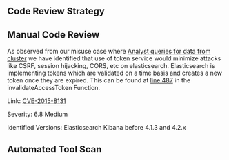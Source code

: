 ## Code Review Strategy

## Manual Code Review
As observed from our misuse case where [Analyst queries for data from cluster](https://github.com/swrp/CYBR8420-SemesterProject/blob/master/submissions/SoftwareSecurityRequirements.md#analyst-queries-for-data-from-cluster) we have identified that use of token service would minimize attacks like CSRF, session hijacking, CORS, etc on elasticsearch. Elasticsearch is implementing tokens which are validated on a time basis and creates a new token once they are expired. This can be found at [line 487](https://github.com/swrp/elasticsearch/blob/76095c7fee7b9982d4ca243c42eacb29f4f9b3a5/x-pack/plugin/security/src/main/java/org/elasticsearch/xpack/security/authc/TokenService.java#L487) in the invalidateAccessToken Function. 

Link: [CVE-2015-8131](https://nvd.nist.gov/vuln/detail/CVE-2015-8131)

Severity: 6.8 Medium

Identified Versions: Elasticsearch Kibana before 4.1.3 and 4.2.x 



## Automated Tool Scan 
